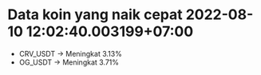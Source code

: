 # Data koin yang naik cepat 2022-08-10 12:02:40.003199+07:00

* CRV_USDT -> Meningkat 3.13%
* OG_USDT -> Meningkat 3.71%
